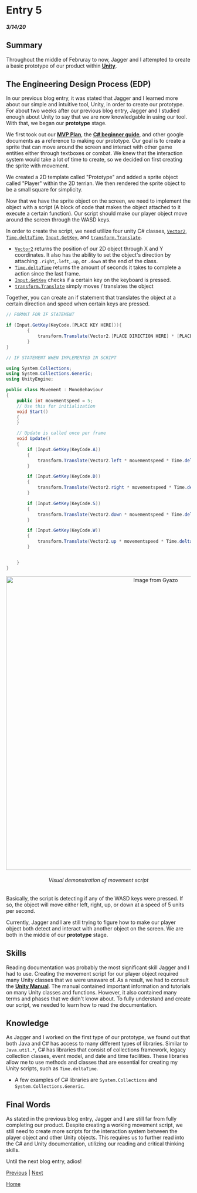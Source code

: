 # Entry 5
##### 3/14/20

## Summary

Throughout the middle of Februray to now, Jagger and I attempted to create a basic prototype of our product within [**Unity**](https://unity.com "Unity").

## The Engineering Design Process (EDP)

In our previous blog entry, it was stated that Jagger and I learned more about our simple and intuitive tool, Unity, in order to create our prototype. For about two weeks after our previous blog entry, Jagger and I studied enough about Unity to say that we are now knowledgable in using our tool. With that, we began our **prototype** stage.

We first took out our [**MVP Plan**](https://docs.google.com/document/d/1iS1Bwc5UVCwYeEUM-ebBoWghxekGvK2Fx_ZQv47Lj0Q/edit?usp=sharing "Unity"), the [**C# beginner guide**](http://www.miro.ing.unitn.it/download/Didactics/Misure2/UNITY/Learning%20Csharp%20chapter_1-6.pdf "C#"), and other google documents as a reference to making our prototype. Our goal is to create a sprite that can move around the screen and interact with other game entities either through textboxes or combat. We knew that the interaction system would take a lot of time to create, so we decided on first creating the sprite with movement.

We created a 2D template called "Prototype" and added a sprite object called "Player" within the 2D terrian. We then rendered the sprite object to be a small square for simplicity.

Now that we have the sprite object on the screen, we need to implement the object with a script (A block of code that makes the object attached to it execute a certain function). Our script should make our player object move around the screen through the WASD keys.

In order to create the script, we need utilize four unity C# classes, [`Vector2`](https://docs.unity3d.com/ScriptReference/Vector2.html "Vector2"), [`Time.deltaTime`](https://docs.unity3d.com/ScriptReference/Time-deltaTime.html "Time"), [`Input.GetKey`](https://docs.unity3d.com/ScriptReference/Input.GetKey.html "Input"), and [`transform.Translate`](https://docs.unity3d.com/ScriptReference/Transform.Translate.html "Translate").
* [`Vector2`](https://docs.unity3d.com/ScriptReference/Vector2.html "Vector2") returns the position of our 2D object through X and Y coordinates. It also has the ability to set the object's direction by attaching `.right`,`.left`,`.up`, or `.down` at the end of the class.
* [`Time.deltaTime`](https://docs.unity3d.com/ScriptReference/Time-deltaTime.html "Time") returns the amount of seconds it takes to complete a action since the last frame.
* [`Input.GetKey`](https://docs.unity3d.com/ScriptReference/Input.GetKey.html "Input") checks if a certain key on the keyboard is pressed.
* [`transform.Translate`](https://docs.unity3d.com/ScriptReference/Transform.Translate.html "Translate") simply moves / translates the object

Together, you can create an if statement that translates the object at a certain direction and speed when certain keys are pressed.

```cs
// FORMAT FOR IF STATEMENT

if (Input.GetKey(KeyCode.[PLACE KEY HERE])){
        {
            transform.Translate(Vector2.[PLACE DIRECTION HERE] * [PLACE MOVEMENT SPEED HERE] * Time.deltaTime);
        }
}
```


```cs
// IF STATEMENT WHEN IMPLEMENTED IN SCRIPT

using System.Collections;
using System.Collections.Generic;
using UnityEngine;

public class Movement : MonoBehaviour
{
    public int movementspeed = 5;
    // Use this for initialization
    void Start()
    {
    }

    // Update is called once per frame
    void Update()
    {
        if (Input.GetKey(KeyCode.A))
        {
            transform.Translate(Vector2.left * movementspeed * Time.deltaTime);
        }

        if (Input.GetKey(KeyCode.D))
        {
            transform.Translate(Vector2.right * movementspeed * Time.deltaTime);
        }

        if (Input.GetKey(KeyCode.S))
        {
            transform.Translate(Vector2.down * movementspeed * Time.deltaTime);
        }

        if (Input.GetKey(KeyCode.W))
        {
            transform.Translate(Vector2.up * movementspeed * Time.deltaTime);
        }


    }
}
```

<p align="center">
<a href="https://gyazo.com/337326e8529e8a09a94b36eddf7db097"><img src="https://i.gyazo.com/337326e8529e8a09a94b36eddf7db097.gif" alt="Image from Gyazo" width="800"/></a>
</p>



<h6 align="center">Visual demonstration of movement script</h6>

Basically, the script is detecting if any of the WASD keys were pressed. If so, the object will move either left, right, up, or down at a speed of 5 units per second.

Currently, Jagger and I are still trying to figure how to make our player object both detect and interact with another object on the screen. We are both in the middle of our **prototype** stage.

## Skills

Reading documentation was probably the most significant skill Jagger and I had to use. Creating the movement script for our player object required many Unity classes that we were unaware of. As a result, we had to consult the [**Unity Manual**](https://docs.unity3d.com/Manual/UnityManual.html "Manual"). The manual contained important information and tutorials on many Unity classes and functions. However, it also contained many terms and phases that we didn't know about. To fully understand and create our script, we needed to learn how to read the documentation.

## Knowledge

As Jagger and I worked on the first type of our prototype, we found out that both Java and C# has access to many different types of libraries. Similar to `Java.util.*`, C# has libraries that consist of collections framework, legacy collection classes, event model, and date and time facilities. These libraries allow me to use methods and classes that are essential for creating my Unity scripts, such as `Time.deltaTime`.
* A few examples of C# libraries are `System.Collections` and `System.Collections.Generic`.

## Final Words

As stated in the previous blog entry, Jagger and I are still far from fully completing our product. Despite creating a working movement script, we still need to create more scripts for the interaction system between the player object and other Unity objects. This requires us to further read into the C# and Unity documentation, utilizing our reading and critical thinking skills.

Until the next blog entry, adios!

[Previous](entry04.md) | [Next](entry06.md)

[Home](../README.md)